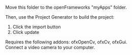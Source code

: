 Move this folder to the openFrameworks "myApps" folder.  

Then, use the Project Generator to build the project:  
  1. Click the import button  
  2. Click update  

Requires the following addons: ofxOpenCv, ofxCv, ofxGui.  
Connect a video camera to your computer.  
